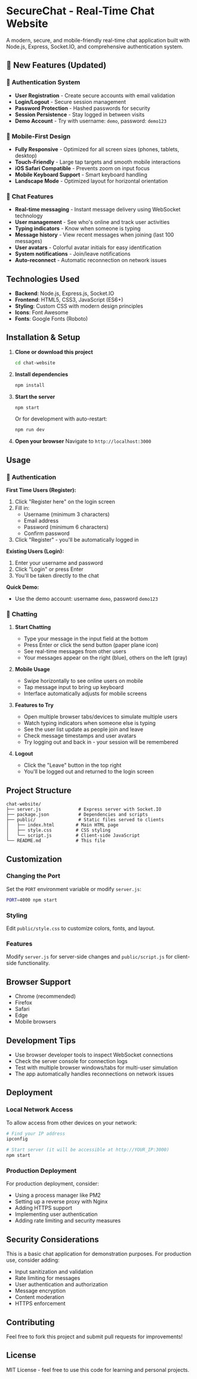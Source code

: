 # SecureChat - Real-Time Chat Website

A modern, secure, and mobile-friendly real-time chat application built with Node.js, Express, Socket.IO, and comprehensive authentication system.

## 🚀 New Features (Updated)

### 🔐 **Authentication System**
- **User Registration** - Create secure accounts with email validation
- **Login/Logout** - Secure session management
- **Password Protection** - Hashed passwords for security
- **Session Persistence** - Stay logged in between visits
- **Demo Account** - Try with username: `demo`, password: `demo123`

### 📱 **Mobile-First Design**
- **Fully Responsive** - Optimized for all screen sizes (phones, tablets, desktop)
- **Touch-Friendly** - Large tap targets and smooth mobile interactions
- **iOS Safari Compatible** - Prevents zoom on input focus
- **Mobile Keyboard Support** - Smart keyboard handling
- **Landscape Mode** - Optimized layout for horizontal orientation

### 💬 **Chat Features**
- **Real-time messaging** - Instant message delivery using WebSocket technology
- **User management** - See who's online and track user activities
- **Typing indicators** - Know when someone is typing
- **Message history** - View recent messages when joining (last 100 messages)
- **User avatars** - Colorful avatar initials for easy identification
- **System notifications** - Join/leave notifications
- **Auto-reconnect** - Automatic reconnection on network issues

## Technologies Used

- **Backend**: Node.js, Express.js, Socket.IO
- **Frontend**: HTML5, CSS3, JavaScript (ES6+)
- **Styling**: Custom CSS with modern design principles
- **Icons**: Font Awesome
- **Fonts**: Google Fonts (Roboto)

## Installation & Setup

1. **Clone or download this project**
   ```bash
   cd chat-website
   ```

2. **Install dependencies**
   ```bash
   npm install
   ```

3. **Start the server**
   ```bash
   npm start
   ```
   
   Or for development with auto-restart:
   ```bash
   npm run dev
   ```

4. **Open your browser**
   Navigate to `http://localhost:3000`

## Usage

### 🔑 **Authentication**

**First Time Users (Register):**
1. Click "Register here" on the login screen
2. Fill in:
   - Username (minimum 3 characters)
   - Email address
   - Password (minimum 6 characters)
   - Confirm password
3. Click "Register" - you'll be automatically logged in

**Existing Users (Login):**
1. Enter your username and password
2. Click "Login" or press Enter
3. You'll be taken directly to the chat

**Quick Demo:**
- Use the demo account: username `demo`, password `demo123`

### 💬 **Chatting**

1. **Start Chatting**
   - Type your message in the input field at the bottom
   - Press Enter or click the send button (paper plane icon)
   - See real-time messages from other users
   - Your messages appear on the right (blue), others on the left (gray)

2. **Mobile Usage**
   - Swipe horizontally to see online users on mobile
   - Tap message input to bring up keyboard
   - Interface automatically adjusts for mobile screens

3. **Features to Try**
   - Open multiple browser tabs/devices to simulate multiple users
   - Watch typing indicators when someone else is typing
   - See the user list update as people join and leave
   - Check message timestamps and user avatars
   - Try logging out and back in - your session will be remembered

4. **Logout**
   - Click the "Leave" button in the top right
   - You'll be logged out and returned to the login screen

## Project Structure

```
chat-website/
├── server.js              # Express server with Socket.IO
├── package.json           # Dependencies and scripts
├── public/                # Static files served to clients
│   ├── index.html        # Main HTML page
│   ├── style.css         # CSS styling
│   └── script.js         # Client-side JavaScript
└── README.md             # This file
```

## Customization

### Changing the Port
Set the `PORT` environment variable or modify `server.js`:
```bash
PORT=4000 npm start
```

### Styling
Edit `public/style.css` to customize colors, fonts, and layout.

### Features
Modify `server.js` for server-side changes and `public/script.js` for client-side functionality.

## Browser Support

- Chrome (recommended)
- Firefox
- Safari
- Edge
- Mobile browsers

## Development Tips

- Use browser developer tools to inspect WebSocket connections
- Check the server console for connection logs
- Test with multiple browser windows/tabs for multi-user simulation
- The app automatically handles reconnections on network issues

## Deployment

### Local Network Access
To allow access from other devices on your network:
```bash
# Find your IP address
ipconfig

# Start server (it will be accessible at http://YOUR_IP:3000)
npm start
```

### Production Deployment
For production deployment, consider:
- Using a process manager like PM2
- Setting up a reverse proxy with Nginx
- Adding HTTPS support
- Implementing user authentication
- Adding rate limiting and security measures

## Security Considerations

This is a basic chat application for demonstration purposes. For production use, consider adding:
- Input sanitization and validation
- Rate limiting for messages
- User authentication and authorization
- Message encryption
- Content moderation
- HTTPS enforcement

## Contributing

Feel free to fork this project and submit pull requests for improvements!

## License

MIT License - feel free to use this code for learning and personal projects.
